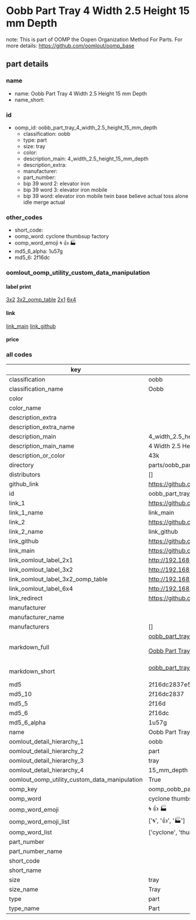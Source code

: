 # Oobb Part Tray 4 Width 2.5 Height 15 mm Depth  

note: This is part of OOMP the Oopen Organization Method For Parts. For more details: https://github.com/oomlout/oomp_base

##  part details
  







### name
* name: Oobb Part Tray 4 Width 2.5 Height 15 mm Depth
* name_short: 
### id
* oomp_id: oobb_part_tray_4_width_2.5_height_15_mm_depth
  * classification: oobb
  * type: part
  * size: tray
  * color: 
  * description_main: 4_width_2.5_height_15_mm_depth
  * description_extra: 
  * manufacturer: 
  * part_number: 
  * bip 39 word 2: elevator iron
  * bip 39 word 3: elevator iron mobile
  * bip 39 word: elevator iron mobile twin base believe actual toss alone idle merge actual

### other_codes
* short_code: 
* oomp_word: cyclone thumbsup factory
* oomp_word_emoji :cyclone: :thumbsup: :factory:
* md5_6_alpha: 1u57g
* md5_6: 2f16dc






### oomlout_oomp_utility_custom_data_manipulation
#### label print
[3x2](http://192.168.1.245:1112/?label=oomp%201u57g)
[3x2_oomp_table](http://192.168.1.108:1112/?label=oomp%201u57g)
[2x1](http://192.168.1.242:1112/?label=oomp%201u57g)
[6x4](http://192.168.1.55:1112/?label=oomp%201u57g)    

#### link

[link_main](https://github.com/oomlout/oomlout_oomp_version_1_messy/tree/main/parts/oobb_part_tray_4_width_2.5_height_15_mm_depth) [link_github](https://github.com/oomlout/oomlout_oomp_version_1_messy/tree/main/parts/oobb_part_tray_4_width_2.5_height_15_mm_depth)                             

#### price







### all codes 
| key | value |  
| --- | --- |  
| classification | oobb |  
| classification_name | Oobb |  
| color |  |  
| color_name |  |  
| description_extra |  |  
| description_extra_name |  |  
| description_main | 4_width_2.5_height_15_mm_depth |  
| description_main_name | 4 Width 2.5 Height 15 mm Depth |  
| description_or_color | 43k |  
| directory | parts/oobb_part_tray_4_width_2.5_height_15_mm_depth |  
| distributors | [] |  
| github_link | https://github.com/oomlout/oomlout_oomp_part_src/tree/main/parts/oobb_part_tray_4_width_2.5_height_15_mm_depth |  
| id | oobb_part_tray_4_width_2.5_height_15_mm_depth |  
| link_1 | https://github.com/oomlout/oomlout_oomp_version_1_messy/tree/main/parts/oobb_part_tray_4_width_2.5_height_15_mm_depth |  
| link_1_name | link_main |  
| link_2 | https://github.com/oomlout/oomlout_oomp_version_1_messy/tree/main/parts/oobb_part_tray_4_width_2.5_height_15_mm_depth |  
| link_2_name | link_github |  
| link_github | https://github.com/oomlout/oomlout_oomp_version_1_messy/tree/main/parts/oobb_part_tray_4_width_2.5_height_15_mm_depth |  
| link_main | https://github.com/oomlout/oomlout_oomp_version_1_messy/tree/main/parts/oobb_part_tray_4_width_2.5_height_15_mm_depth |  
| link_oomlout_label_2x1 | http://192.168.1.242:1112/?label=oomp%201u57g |  
| link_oomlout_label_3x2 | http://192.168.1.245:1112/?label=oomp%201u57g |  
| link_oomlout_label_3x2_oomp_table | http://192.168.1.108:1112/?label=oomp%201u57g |  
| link_oomlout_label_6x4 | http://192.168.1.55:1112/?label=oomp%201u57g |  
| link_redirect | https://github.com/oomlout/oomlout_oomp_version_1_messy/tree/main/parts/oobb_part_tray_4_width_2.5_height_15_mm_depth |  
| manufacturer |  |  
| manufacturer_name |  |  
| manufacturers | [] |  
| markdown_full | [oobb_part_tray_4_width_2.5_height_15_mm_depth](none)<br>[](none)<br>[Oobb Part Tray 4 Width 2.5 Height 15 Mm Depth](none)<br><br> |  
| markdown_short | [oobb_part_tray_4_width_2.5_height_15_mm_depth](none)<br><br> |  
| md5 | 2f16dc2837e5a05c52897eb71cdd923f |  
| md5_10 | 2f16dc2837 |  
| md5_5 | 2f16d |  
| md5_6 | 2f16dc |  
| md5_6_alpha | 1u57g |  
| name | Oobb Part Tray 4 Width 2.5 Height 15 mm Depth |  
| oomlout_detail_hierarchy_1 | oobb |  
| oomlout_detail_hierarchy_2 | part |  
| oomlout_detail_hierarchy_3 | tray |  
| oomlout_detail_hierarchy_4 | 15_mm_depth |  
| oomlout_oomp_utility_custom_data_manipulation | True |  
| oomp_key | oomp_oobb_part_tray_4_width_2.5_height_15_mm_depth |  
| oomp_word | cyclone thumbsup factory |  
| oomp_word_emoji | :cyclone: :thumbsup: :factory: |  
| oomp_word_emoji_list | [':cyclone:', ':thumbsup:', ':factory:'] |  
| oomp_word_list | ['cyclone', 'thumbsup', 'factory'] |  
| part_number |  |  
| part_number_name |  |  
| short_code |  |  
| short_name |  |  
| size | tray |  
| size_name | Tray |  
| type | part |  
| type_name | Part |  
